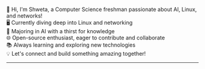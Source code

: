 

👋 Hi, I'm Shweta, a Computer Science freshman passionate about AI, Linux, and networks!  
🖥️ Currently diving deep into Linux and networking  
🤖 Majoring in AI with a thirst for knowledge  
🌐 Open-source enthusiast, eager to contribute and collaborate  
📚 Always learning and exploring new technologies  
💡 Let's connect and build something amazing together!

---

